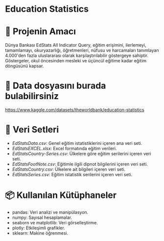 # Education Statistics

# 📌 Projenin Amacı
Dünya Bankası EdStats All Indicator Query, eğitim erişimini, ilerlemeyi, tamamlamayı, okuryazarlığı, öğretmenleri, nüfusu ve harcamaları tanımlayan 4.000'den fazla uluslararası olarak karşılaştırılabilir göstergeye sahiptir. Göstergeler, okul öncesinden mesleki ve üçüncül eğitime kadar eğitim döngüsünü kapsar.

# 📌 Data dosyasını burada bulabilirsiniz
https://www.kaggle.com/datasets/theworldbank/education-statistics

# 📂 Veri Setleri
- *EdStatsData.csv*: Genel eğitim istatistiklerini içeren ana veri seti.
- *EdStatsEXCEL.xlsx*: Excel formatında eğitim verileri.
- *EdStatsCountry-Series.csv*: Ülkelere göre eğitim serilerini içeren veri seti.
- *EdStatsFootNote.csv*: Eğitimle ilgili dipnot bilgilerini içeren veri seti.
- *EdStatsCountry.csv*: Ülkelere ait bilgileri içeren veri seti.
- *EdStatsSeries.csv*: Eğitim istatistik serilerini içeren veri seti.

# 📦 Kullanılan Kütüphaneler
- pandas: Veri analizi ve manipülasyon.
- numpy: Sayısal hesaplamalar.
- seaborn ve matplotlib: Veri görselleştirme.
- plotly: Etkileşimli grafikler.
- sklearn: Makine öğrenmesi.
